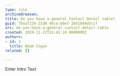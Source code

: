 ```yaml
---
type: rule
archivedreason: 
title: Do you have a general Contact Detail table?
guid: 7baaf129-21d8-49ca-b0ef-2031044d3ccf
uri: do-you-have-a-general-contact-detail-table
created: 2019-11-22T21:41:18.0000000Z
authors:
- id: 1
  title: Adam Cogan
related: []

---
```



Enter Intro Text
<br><excerpt class='endintro'></excerpt><br>



